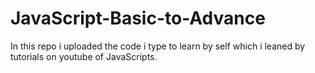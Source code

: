 # JavaScript-Basic-to-Advance
In this repo i uploaded the code i type to learn by self  which i leaned by tutorials on youtube of JavaScripts. 
